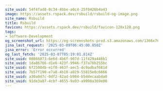 ```yaml
---
site_uuid: 54f4fad8-0c34-4bbe-a0c4-25f0426b4a43
image: https://assets.rspack.dev/rsbuild/rsbuild-og-image.png
site_name: Rsbuild
title: Rsbuild
favicon: https://assets.rspack.dev/rsbuild/favicon-128x128.png
tags:
- Software-Development
og_screenshot_url: https://og-screenshots-prod.s3.amazonaws.com/1366x768/80/false/ebb76006a2c1a3becb68202b0903f6f0af716f51e4ebef671ed424175b7fcc89.jpeg
jina_last_request: '2025-03-09T06:45:00.850Z'
jina_error: 'Error occurred'
og_last_fetch: '2025-03-07T05:19:01.814Z'
site_uuid: 00866073-6e6d-4b6f-907d-11f429a446b1
site_uuid: 1da86786-d1e6-423f-9946-f37a76b255bc
site_uuid: 6f2508db-e1f0-463f-aec5-dc9adbaf681d
site_uuid: 7b57f190-e7a8-4b18-a029-55815e0c6666
site_uuid: a30a0d7c-0df2-42ad-b984-b5ddecaabda0
site_uuid: 91de3a87-4cbf-4655-9a93-a9998a369e00
---
```


